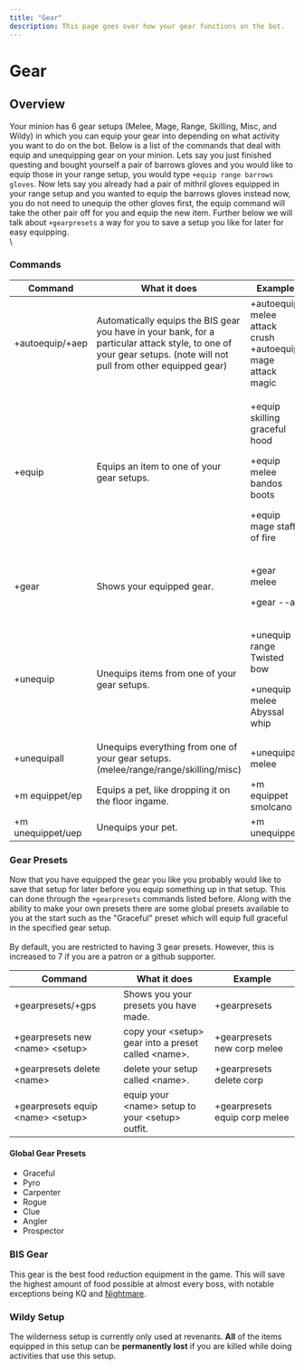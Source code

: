 ```yaml
---
title: "Gear"
description: This page goes over how your gear functions on the bot.
---
```


# Gear

## Overview

Your minion has 6 gear setups (Melee, Mage, Range, Skilling, Misc, and Wildy) in which you can equip your gear into depending on what activity you want to do on the bot. Below is a list of the commands that deal with equip and unequipping gear on your minion. Lets say you just finished questing and bought yourself a pair of barrows gloves and you would like to equip those in your range setup, you would type `+equip range barrows gloves`. Now lets say you already had a pair of mithril gloves equipped in your range setup and you wanted to equip the barrows gloves instead now, you do not need to unequip the other gloves first, the equip command will take the other pair off for you and equip the new item. Further below we will talk about `+gearpresets` a way for you to save a setup you like for later for easy equipping.\
\

### Commands

| Command           | What it does                                                                                                                                                      | Example                                                                                                |
| ----------------- | ----------------------------------------------------------------------------------------------------------------------------------------------------------------- | ------------------------------------------------------------------------------------------------------ |
| +autoequip/+aep   | Automatically equips the BIS gear you have in your bank, for a particular attack style, to one of your gear setups. (note will not pull from other equipped gear) | +autoequip melee attack crush +autoequip mage attack magic                                             |
| +equip            | Equips an item to one of your gear setups.                                                                                                                        | <p>+equip skilling graceful hood </p><p>+equip melee bandos boots</p><p> +equip mage staff of fire</p> |
| +gear             | Shows your equipped gear.                                                                                                                                         | <p>+gear melee</p><p> +gear --all</p>                                                                  |
| +unequip          | Unequips items from one of your gear setups.                                                                                                                      | <p>+unequip range Twisted bow</p><p> +unequip melee Abyssal whip</p>                                   |
| +unequipall       | Unequips everything from one of your gear setups. (melee/range/range/skilling/misc)                                                                               | +unequipall melee                                                                                      |
| +m equippet/ep    | Equips a pet, like dropping it on the floor ingame.                                                                                                               | +m equippet smolcano                                                                                   |
| +m unequippet/uep | Unequips your pet.                                                                                                                                                | +m unequippet                                                                                          |

### Gear Presets

Now that you have equipped the gear you like you probably would like to save that setup for later before you equip something up in that setup. This can done through the `+gearpresets` commands listed before. Along with the ability to make your own presets there are some global presets available to you at the start such as the "Graceful" preset which will equip full graceful in the specified gear setup.\
\
By default, you are restricted to having 3 gear presets. However, this is increased to 7 if you are a patron or a github supporter.

| Command                             | What it does                                          | Example                       |
| ----------------------------------- | ----------------------------------------------------- | ----------------------------- |
| +gearpresets/+gps                   | Shows you your presets you have made.                 | +gearpresets                  |
| +gearpresets new \<name> \<setup>   | copy your \<setup> gear into a preset called \<name>. | +gearpresets new corp melee   |
| +gearpresets delete \<name>         | delete your setup called \<name>.                     | +gearpresets delete corp      |
| +gearpresets equip \<name> \<setup> | equip your \<name> setup to your \<setup> outfit.     | +gearpresets equip corp melee |

#### Global Gear Presets

- Graceful
- Pyro
- Carpenter
- Rogue
- Clue
- Angler
- Prospector

### BIS Gear

This gear is the best food reduction equipment in the game. This will save the highest amount of food possible at almost every boss, with notable exceptions being KQ and [Nightmare](https://wiki.oldschool.gg/bosses/nightmare-of-ashihama).

### Wildy Setup

The wilderness setup is currently only used at revenants. **All** of the items equipped in this setup can be **permanently lost** if you are killed while doing activities that use this setup.
